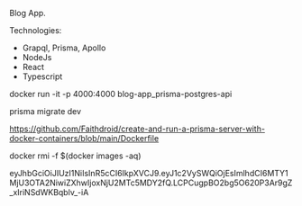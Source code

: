 Blog App.

Technologies: 
- Grapql, Prisma, Apollo
- NodeJs
- React
- Typescript


docker run -it -p 4000:4000 blog-app_prisma-postgres-api


prisma migrate dev

https://github.com/Faithdroid/create-and-run-a-prisma-server-with-docker-containers/blob/main/Dockerfile

docker rmi -f $(docker images -aq)

eyJhbGciOiJIUzI1NiIsInR5cCI6IkpXVCJ9.eyJ1c2VySWQiOjEsImlhdCI6MTY1MjU3OTA2NiwiZXhwIjoxNjU2MTc5MDY2fQ.LCPCugpBO2bg5O620P3Ar9gZ_xIriNSdWKBqblv_-iA